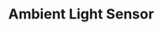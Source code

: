 [Official Hardware Repository]: https://github.com/CoreElectronics/CE-PiicoDev-Ambient-Light-Sensor-VEML6030/tree/2c46d51e90e8e83d5c3dfa3b6a614adb75469b6c
[Official MicroPython Repository]: https://github.com/CoreElectronics/CE-PiicoDev-VEML6030-MicroPython-Module/tree/14b19d9dffe959efd90a55e7a37e663788ab53ff
[Official Product Site]: https://piico.dev/p3
[Datasheet]: https://www.vishay.com/en/product/84366/
# Ambient Light Sensor
